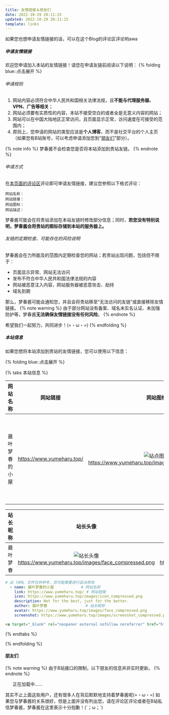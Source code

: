 ```yaml
---
title: 友情链接＆朋友们
date: 2022-10-29 20:11:15
updated: 2022-10-29 20:11:15
template: links
---
```


<!-- 友链数据在 source/_data/links.yml 中 -->

如果您也想申请友情链接的话，可以在这个Blog的评论区评论哟awa

##### 申请友情链接

欢迎您申请加入本站的友情链接！请您在申请友链前阅读以下说明：
{% folding blue::点击展开 %}

###### 申请规则

1. 网站内容必须符合中华人民共和国相关法律法规，且**不能与代理服务器、VPN、广告等相关**；
2. 网站必须要有实质性的内容，本站不接受空白的或者全是无意义内容的网站；
3. 网站可以在中国大陆地区正常访问，且页面显示正常，访问速度在可接受的范围内；
4. 原则上，您申请的网站的类型应该是**个人博客**，而不是社交平台的个人主页（如果您有B站账号，可以考虑申请添加您到“[朋友们](#朋友们)”部分）。

{% note info %}
梦春酱不会检查您是否将本站添加到贵站友链。
{% endnote %}

###### 申请方式

在[本页面的评论区](#waline)评论即可申请友情链接，建议您参照以下格式评论：

```text
网站名称：
网站链接：
网站图标：
网站描述：
```

梦春酱可能会在将贵站添加在本站友链时修改部分信息；同时，**若您没有特别说明，梦春酱会将贵站的图标存储到本站的服务器上。**

###### 友链的定期检查、可能存在的风险说明

梦春酱会在力所能及的范围内定期检查您的网站；若贵站出现问题，包括但不限于：

- 页面显示异常、网站无法访问
- 发布不符合中华人民共和国法律法规的内容
- 网站被恶意注入内容，网站服务器被恶意攻击、劫持
- 域名到期

那么，梦春酱可能会通知您，并且会将贵站移至“无法访问的友链”或直接移除友情链接。
{% note warning %}
由于部分网站没有备案、域名未实名认证、未加强防护等，梦春酱**无法确保友情链接没有任何风险**。
{% endnote %}

希望我们一起努力，共同进步！(=・ω・=)
{% endfolding %}

##### 本站信息

如果您想将本站添加到贵站的友情链接，您可以使用以下信息：

{% folding blue::点击展开 %}

{% tabs 本站信息 %}
<!-- tab ⚙️通用格式 -->

| 网站名称 | 网站链接 | 网站图标 | 网站描述 |
| :------: | :------: | :------: | :------: |
| 晨叶梦春的小屋 | <https://www.yumeharu.top/> | ![站点图标](/images/icon_compressed.png)<https://www.yumeharu.top/images/icon_compressed.png> | Not for the best, just for the better.<br />或<br />不求最好，只求更好。 |

| 站长昵称 | 站长头像 | 网站截图 |
| :------: | :------: | :------: |
| 晨叶梦春 | <img class="avatar" alt="站长头像" src="/images/face_compressed.png" /><https://www.yumeharu.top/images/face_compressed.png> | ![站点截图](/images/screenshot_compressed.png)<https://www.yumeharu.top/images/screenshot_compressed.png> |

<!-- endtab -->

<!-- tab 🚩YAML -->
```yml
# 此 YAML 文件仅供参考，您可能需要进行适当修改
  - name: 晨叶梦春的小屋            # 网站名称
    link: https://www.yumeharu.top/ # 网站链接
    icon: https://www.yumeharu.top/images/icon_compressed.png             # 网站图标
    description: Not for the best, just for the better.                   # 网站描述，也可使用 “不求最好，只求更好。”
    author: 晨叶梦春                 # 站长昵称
    avatar: https://www.yumeharu.top/images/face_compressed.png           # 站长头像
    screenshot: https://www.yumeharu.top/images/screenshot_compressed.png # 网站截图
```
<!-- endtab -->

<!-- tab 📄HTML -->
```html
<a target="_blank" rel="noopener external nofollow noreferrer" href="https://www.yumeharu.top/">晨叶梦春的小屋</a>
```
<!-- endtab -->

{% endtabs %}

{% endfolding %}

#### 朋友们

{% note warning %}
由于B站接口的限制，以下朋友的信息并非实时更新。
{% endnote %}

<ul class="grid mb-6 gap-4 grid-cols-2" id="friends">正在加载中……</ul>

<details id="deleted-friends-wrap" style="display: none;">
<summary>查看已经注销的朋友</summary>
<div class="details">

已经注销，但曾经和梦春酱存在一定关系的朋友有这些：

<div class="link-grid" id="deleted-friends"></div>

这些朋友的注销，给梦春酱带来了一定程度的损失，梦春酱非常希望能有缘再见到TA们(´；ω；\`)当然有些朋友已经创建新的账号啦awa

</div>
</details>

其实不止上面这些用户，还有很多人在背后默默地支持着梦春酱呢(=・ω・=)
如果您与梦春酱的关系很好，但是上面并没有列出您，请在评论区评论或者在B站私信梦春酱，梦春酱在这里表示十分抱歉！(´；ω；\`)

<script data-swup-reload-script>
(async () => {
  const renderUserLi = info => {
    const userLi = document.createElement('li');
    userLi.className = 'group transform scale-100 transition-transform duration-100 ease-linear active:scale-95', userLi.style.listStyle = 'none', userLi.style.marginLeft = '0';
    const link = document.createElement('a');
    link.target = '_blank', link.rel = 'noopener external nofollow noreferrer', link.href = info.l;
    const innerDiv = document.createElement('div');
    innerDiv.className = 'flex flex-row items-center gap-1 sm:gap-2 overflow-hidden min-w-0 rounded-lg shadow-redefine-flat';
    const avatarDiv = document.createElement('div');
    avatarDiv.className = 'h-16 w-16 rounded-bl-lg bg-third-background-color';
    const avatar = document.createElement('img');
    avatar.className = 'rounded-l-lg h-16 w-16 max-w-none', avatar.src = info.a, avatar.onerror = 'this.style.display=&quot;none&quot;';
    avatarDiv.appendChild(avatar);
    innerDiv.appendChild(avatarDiv);
    const nameDiv = document.createElement('div');
    nameDiv.className = 'flex flex-col min-w-0';
    const title = document.createElement('div');
    title.className = 'text-lg text-second-text-color ellipsis group-hover:!text-primary', title.innerText = info.t;
    nameDiv.appendChild(title);
    const desc = document.createElement('div');
    desc.className = 'text-third-text-color ellipsis', desc.innerText = info.d.replace(/\r\n|\r|\n/g, ' ');
    nameDiv.appendChild(desc);
    innerDiv.appendChild(nameDiv);
    link.appendChild(innerDiv);
    userLi.appendChild(link);
    /*
    if ([0, 1, 2].includes(info.i)) {
      const faceIcon = document.createElement('img');
      faceIcon.className = 'face-icon no-fancybox', faceIcon.alt = '';
      switch (info.i) {
        case 0:
          faceIcon.title = `UP 主认证：${info.o}`, faceIcon.src = '/images/default-faces%26face-icons/personal.svg';
          break;
        case 1:
          faceIcon.title = `机构认证：${info.o}`, faceIcon.src = '/images/default-faces%26face-icons/business.svg';
          break;
        case 2:
          faceIcon.title = '大会员', faceIcon.src = '/images/default-faces%26face-icons/big-vip.svg';
          break;
      }
      userLi.appendChild(faceIcon);
    }
    if (info.n) {
      const nftFaceIcon = document.createElement('img');
      nftFaceIcon.className = `face-icon${[0, 1, 2].includes(info.i) ? ' second' : ''} no-fancybox`, nftFaceIcon.alt = '', nftFaceIcon.title = '数字藏品', nftFaceIcon.src = '/images/default-faces%26face-icons/nft-label.gif';
      userLi.appendChild(nftFaceIcon);
    }
    */
    return userLi;
  };

  const friends = document.querySelector('ul#friends'), deletedFriends = document.querySelector('div#deleted-friends');
  if (!friends) return;
  try {
    const json = await (await fetch('https://api.yumeharu.top/api/modules?id=friends&version=3&type=json')).json();
    friends.innerText = '';
    if (json.code === 0) {
      for (const u of json.data.n.sort(() => 0.5 - Math.random())) {
        friends.append(renderUserLi(u));
      }
      if (deletedFriends) {
        document.querySelector('details#deleted-friends-wrap').style.display = '';
        for (const u of json.data.d.sort(() => 0.5 - Math.random())) {
          deletedFriends.append(renderUserLi(u));
        }
      }
    }
  } catch {
    friends.innerText = '';
  } finally {
    friends.append(renderUserLi({ a: '/images/default-faces%26face-icons/akkarin.png', t: '您', d: '是的，就是一直支持着梦春酱的您 (=・ω・=)', l: 'https://space.bilibili.com/' }));
  }
})();
</script>
